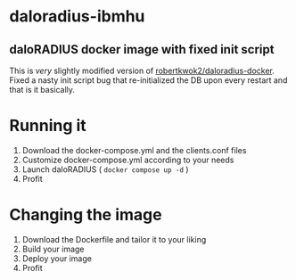 # daloradius-ibmhu

daloRADIUS docker image with fixed init script
----

This is *very* slightly modified version of [robertkwok2/daloradius-docker](https://hub.docker.com/r/robertkwok2/daloradius-docker). Fixed a nasty init script bug that re-initialized the DB upon every restart and that is it basically.




# Running it

1. Download the docker-compose.yml and the clients.conf files
2. Customize docker-compose.yml according to your needs
3. Launch daloRADIUS ( `docker compose up -d` )
4. Profit

# Changing the image

1. Download the Dockerfile and tailor it to your liking
2. Build your image
3. Deploy your image
4. Profit
